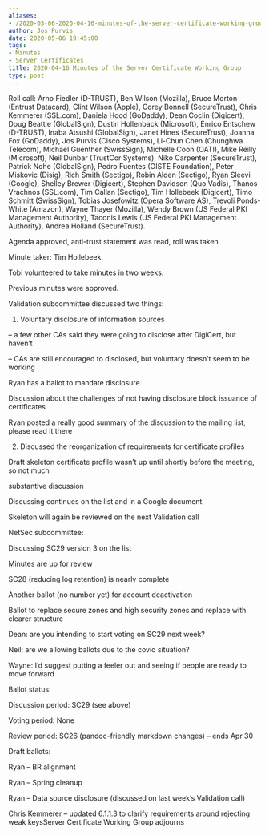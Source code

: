 ```yaml
---
aliases:
- /2020-05-06-2020-04-16-minutes-of-the-server-certificate-working-group/
author: Jos Purvis
date: 2020-05-06 19:45:00
tags:
- Minutes
- Server Certificates
title: 2020-04-16 Minutes of the Server Certificate Working Group
type: post
---
```


Roll call: Arno Fiedler (D-TRUST), Ben Wilson (Mozilla), Bruce Morton (Entrust Datacard), Clint Wilson (Apple), Corey Bonnell (SecureTrust), Chris Kemmerer (SSL.com), Daniela Hood (GoDaddy), Dean Coclin (Digicert), Doug Beattie (GlobalSign), Dustin Hollenback (Microsoft), Enrico Entschew (D-TRUST), Inaba Atsushi (GlobalSign), Janet Hines (SecureTrust), Joanna Fox (GoDaddy), Jos Purvis (Cisco Systems), Li-Chun Chen (Chunghwa Telecom), Michael Guenther (SwissSign), Michelle Coon (OATI), Mike Reilly (Microsoft), Neil Dunbar (TrustCor Systems), Niko Carpenter (SecureTrust), Patrick Nohe (GlobalSign), Pedro Fuentes (OISTE Foundation), Peter Miskovic (Disig), Rich Smith (Sectigo), Robin Alden (Sectigo), Ryan Sleevi (Google), Shelley Brewer (Digicert), Stephen Davidson (Quo Vadis), Thanos Vrachnos (SSL.com), Tim Callan (Sectigo), Tim Hollebeek (Digicert), Timo Schmitt (SwissSign), Tobias Josefowitz (Opera Software AS), Trevoli Ponds-White (Amazon), Wayne Thayer (Mozilla), Wendy Brown (US Federal PKI Management Authority), Taconis Lewis (US Federal PKI Management Authority), Andrea Holland (SecureTrust).

Agenda approved, anti-trust statement was read, roll was taken.

Minute taker: Tim Hollebeek.

Tobi volunteered to take minutes in two weeks.

Previous minutes were approved.

Validation subcommittee discussed two things:

1. Voluntary disclosure of information sources

– a few other CAs said they were going to disclose after DigiCert, but haven’t

– CAs are still encouraged to disclosed, but voluntary doesn’t seem to be working

Ryan has a ballot to mandate disclosure

Discussion about the challenges of not having disclosure block issuance of certificates

Ryan posted a really good summary of the discussion to the mailing list, please read it there

2. Discussed the reorganization of requirements for certificate profiles

Draft skeleton certificate profile wasn’t up until shortly before the meeting, so not much

substantive discussion

Discussing continues on the list and in a Google document

Skeleton will again be reviewed on the next Validation call

NetSec subcommittee:

Discussing SC29 version 3 on the list

Minutes are up for review

SC28 (reducing log retention) is nearly complete

Another ballot (no number yet) for account deactivation

Ballot to replace secure zones and high security zones and replace with clearer structure

Dean: are you intending to start voting on SC29 next week?

Neil: are we allowing ballots due to the covid situation?

Wayne: I’d suggest putting a feeler out and seeing if people are ready to move forward

Ballot status:

Discussion period: SC29 (see above)

Voting period: None

Review period: SC26 (pandoc-friendly markdown changes) – ends Apr 30

Draft ballots:

Ryan – BR alignment

Ryan – Spring cleanup

Ryan – Data source disclosure (discussed on last week’s Validation call)

Chris Kemmerer – updated 6.1.1.3 to clarify requirements around rejecting weak keysServer Certificate Working Group adjourns
